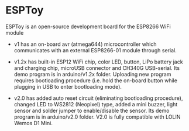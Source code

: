 ESPToy
======

ESPToy is an open-source development board for the ESP8266 WiFi module

- v1 has an on-board avr (atmega644) microcontroller which communicates with an external ESP8266-01 module through serial.

- v1.2x has built-in ESP12 WiFi chip, color LED, button, LiPo battery jack and charging chip, microUSB connector and CH340G USB-serial. Its demo program is in arduino/v1.2x folder. Uploading new program requires bootloading procedure (i.e. hold the on-board button while plugging in USB to enter bootloading mode).

- v2.0 has added auto reset circuit (eliminating bootloading procedure), changed LED to WS2812 (Neopixel) type, added a mini buzzer, light sensor and solder jumper to enable/disable the sensor. Its demo program is in arduino/v2.0 folder. V2.0 is fully compatible with LOLIN Wemos D1 Mini.
